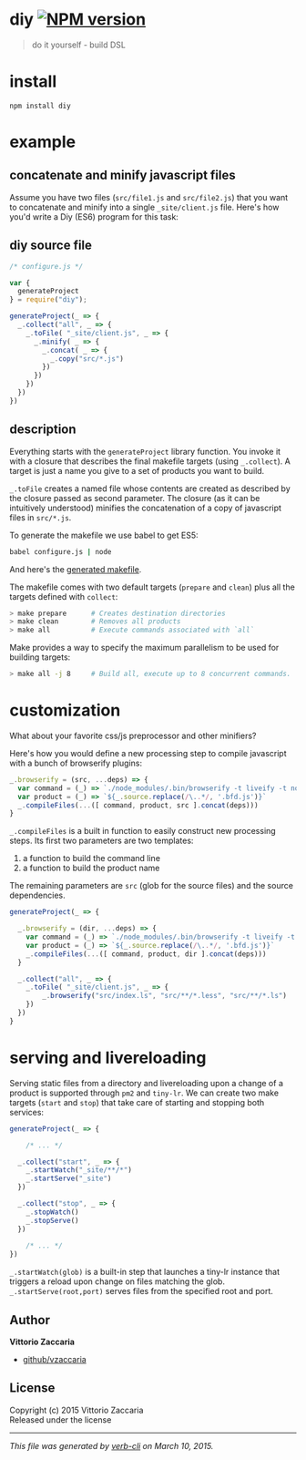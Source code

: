 # diy [![NPM version](https://badge.fury.io/js/diy.svg)](http://badge.fury.io/js/diy)

> do it yourself - build DSL

# install

```shell
npm install diy
```

# example
## concatenate and minify javascript files

Assume you have two files (`src/file1.js` and `src/file2.js`) that you want to
concatenate and minify into a single `_site/client.js` file. Here's how you'd
write a Diy (ES6) program for this task:

## diy source file

```js
/* configure.js */

var {
  generateProject
} = require("diy");

generateProject(_ => {
  _.collect("all", _ => {
    _.toFile( "_site/client.js", _ => {
      _.minify( _ => {
        _.concat( _ => {
          _.copy("src/*.js")
        })
      })
    })
  })
})
```

## description

Everything starts with the `generateProject` library function. You invoke it with
a closure that describes the final makefile targets (using `_.collect`). A target is just a name
you give to a set of products you want to build.

`_.toFile` creates a named file whose contents are created as described by the closure passed as second parameter.
The closure (as it can be intuitively understood) minifies the concatenation of a copy of javascript files in `src/*.js`.



To generate the makefile we use babel to get ES5:

```bash
babel configure.js | node
```

And here's the [generated makefile](demo/makefile).

The makefile comes with two default targets (`prepare` and `clean`) plus all the targets defined with `collect`:

```bash
> make prepare      # Creates destination directories
> make clean        # Removes all products
> make all          # Execute commands associated with `all`
```

Make provides a way to specify the maximum parallelism to be used for building targets:

```bash
> make all -j 8     # Build all, execute up to 8 concurrent commands.
```



# customization

What about your favorite css/js preprocessor and other minifiers?

Here's how you would define a new processing step to compile javascript with a
bunch of browserify plugins:

```js
_.browserify = (src, ...deps) => {
  var command = (_) => `./node_modules/.bin/browserify -t liveify -t node-lessify  ${_.source} -o ${_.product}`
  var product = (_) => `${_.source.replace(/\..*/, '.bfd.js')}`
  _.compileFiles(...([ command, product, src ].concat(deps)))
}
```

`_.compileFiles` is a built in function to easily construct new processing steps. Its first
two parameters are two templates:

1. a function to build the command line
2. a function to build the product name

The remaining parameters are `src` (glob for the source files) and the source dependencies.

```js
generateProject(_ => {

  _.browserify = (dir, ...deps) => {
    var command = (_) => `./node_modules/.bin/browserify -t liveify -t node-lessify  ${_.source} -o ${_.product}`
    var product = (_) => `${_.source.replace(/\..*/, '.bfd.js')}`
    _.compileFiles(...([ command, product, dir ].concat(deps)))
  }

  _.collect("all", _ => {
    _.toFile( "_site/client.js", _ => {
        _.browserify("src/index.ls", "src/**/*.less", "src/**/*.ls")
    })
  })
}
```

# serving and livereloading

Serving static files from a directory and livereloading upon a change of a product is supported through `pm2` and `tiny-lr`. We can
create two make targets (`start` and `stop`) that take care of starting and stopping both services:

```js
generateProject(_ => {

    /* ... */

  _.collect("start", _ => {
    _.startWatch("_site/**/*")
    _.startServe("_site")
  })

  _.collect("stop", _ => {
    _.stopWatch()
    _.stopServe()
  })
  
    /* ... */
})
```

`_.startWatch(glob)` is a built-in step that launches a tiny-lr instance that triggers a reload upon change on files matching the glob.
`_.startServe(root,port)` serves files from the specified root and port.



## Author

**Vittorio Zaccaria**

+ [github/vzaccaria](https://github.com/vzaccaria)

## License
Copyright (c) 2015 Vittorio Zaccaria  
Released under the  license

***

_This file was generated by [verb-cli](https://github.com/assemble/verb-cli) on March 10, 2015._
